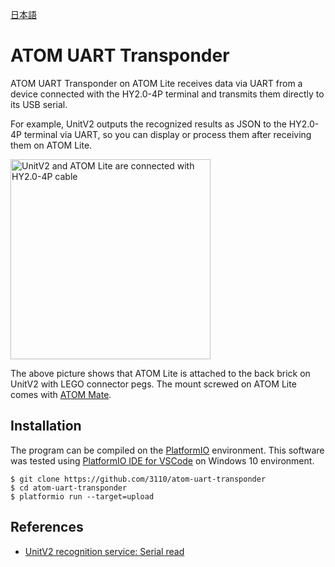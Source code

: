 [日本語](README_ja_JP.md)
# ATOM UART Transponder

ATOM UART Transponder on ATOM Lite receives data via UART from a device connected with the HY2.0-4P terminal and transmits them directly to its USB serial.

For example, UnitV2 outputs the recognized results as JSON to the HY2.0-4P terminal via UART, so you can display or process them after receiving them on ATOM Lite.

<a href="https://gyazo.com/cef3a61db121aa842c0369612320c401"><img src="https://i.gyazo.com/cef3a61db121aa842c0369612320c401.jpg" alt="UnitV2 and ATOM Lite are connected with HY2.0-4P cable" width="320"/></a>

The above picture shows that ATOM Lite is attached to the back brick on UnitV2 with LEGO connector pegs. The mount screwed on ATOM Lite comes with [ATOM Mate](https://shop.m5stack.com/products/atom-mate).
## Installation

The program can be compiled on the [PlatformIO](https://platformio.org/) environment.  This software was tested using  [PlatformIO IDE for VSCode](https://platformio.org/install/ide?install=vscode) on Windows 10 environment.

```
$ git clone https://github.com/3110/atom-uart-transponder
$ cd atom-uart-transponder
$ platformio run --target=upload
```

## References

* [UnitV2 recognition service: Serial read](https://docs.m5stack.com/en/quick_start/unitv2/base_functions#serial-read)